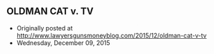 ## OLDMAN CAT v. TV

 * Originally posted at http://www.lawyersgunsmoneyblog.com/2015/12/oldman-cat-v-tv
 * Wednesday, December 09, 2015

